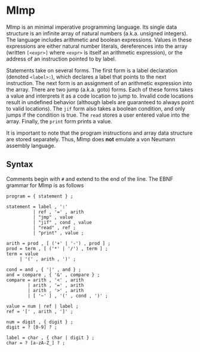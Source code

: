 
# MImp

MImp is an minimal imperative programming language. Its single data structure is
an infinite array of natural numbers (a.k.a. unsigned integers). The language
includes arithmetic and boolean expressions. Values in these expressions are
either natural number literals, dereferences into the array (written `[<expr>]`
where `<expr>` is itself an arithmetic expression), or the address of an
instruction pointed to by label.

Statements take on several forms. The first form is a label declaration (denoted
`<label>:`), which declares a label that points to the next instruction. The
next form is an assignment of an arithmetic expression into the array. There are
two jump (a.k.a. goto) forms. Each of these forms takes a value and interprets
it as a code location to jump to. Invalid code locations result in undefined
behavior (although labels are guaranteed to always point to valid locations).
The `jif` form also takes a boolean condition, and only jumps if the condition
is true. The `read` stores a user entered value into the array. Finally, the
`print` form prints a value.

It is important to note that the program instructions and array data structure
are stored separately. Thus, MImp does **not** emulate a von Neumann assembly
language.

## Syntax

Comments begin with `#` and extend to the end of the line. The EBNF grammar for
MImp is as follows

```
program = { statement } ;

statement = label , ':'
          | ref , '=' , arith
          | "jmp" , value
          | "jif" , cond , value
          | "read" , ref ;
          | "print" , value ;

arith = prod , [ ('+' | '-') , prod ] ;
prod = term , [ ('*' | '/') , term ] ;
term = value
     | '(' , arith , ')' ;

cond = and , { '|' , and } ;
and = compare , { '&' , compare } ;
compare = arith , '<' , arith
        | arith , '=' , arith
        | arith , '>' , arith
        | [ '~' ] , '(' , cond , ')' ;

value = num | ref | label ;
ref = '[' , arith , ']' ;

num = digit , { digit } ;
digit = ? [0-9] ? ;

label = char , { char | digit } ;
char = ? [a-zA-Z_] ? ;
```
